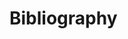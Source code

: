 # Bibliography

<!-- markdownlint-disable MD053 -->

[^Williams]: Steve Williams: _68030 Assembly Language Reference._ Addison-Wesley, Reading, Massachusetts, 1989

[^AMD29K]: Advanced Micro Devices: _AM29240, AM29245, and AM29243 RISC Microcontrollers._ 1993

[^AtAVR]: Atmel Corp.: _AVR Enhanced RISC Microcontroller Data Book._ May 1996

[^AVRObj]: Atmel Corp.: _8-Bit AVR Assembler and Simulator Object File Formats (Preliminary)._ (part of the AVR tools documentation)

[^CSG65CE02]: Commodore Semiconductor Group: _65CE02 Microprocessor Preliminary Data Sheet._

[^CMD816]: CMD Microcircuits: _G65SC802/G65SC816 CMOS 8/16-Bit Microprocessor._ Family Data Sheet.

[^CFMAC]: Freescale Semiconductor: _Digital Signal Processing Libraries Using the ColdFire eMAC and MAC User's Manual._ DSPLIBUM, Rev. 1.2, 03/2006

[^COP4]: National Semiconductor: _COP410L/COP411L/COP310L/COP311L Single-Chip N-Channel Microcontrollers._ RRD-B30M105, March 1992

[^COPS]: National Semiconductor: _COPS Family User's Guide._

[^CPM68K]: Digital Research: _CP/M 68K Operating System User's Guide._ 1983

[^Cyrix]: Cyrix Corp.: _FasMath 83D87 User's Manual._ 1990

[^Dallas320]: Dallas Semiconductor: _DS80C320 High-Speed Micro User's Guide._ Version 1.30, 1/94

[^Fair1101]: Fairchild Semiconductor: _ACE1101 Data Sheet._ Preliminary, May 1999

[^Fair1202]: Fairchild Semiconductor: _ACE1202 Data Sheet._ Preliminary, May 1999

[^Fair8004]: Fairchild Semiconductor: _ACEx Guide to Developer Tools._ AN-8004, Version 1.3 September 1998

[^FairF8UG]: Fairchild Micro Systems: _F8 User's Guide._ 67095665, 02-13-1976

[^FairF8GP]: Fairchild Micro Systems: _F8 Guide to Programming_ 67095664, 1976

[^Free12X]: Freescale Semiconductor: _S12XCPUV1 Reference Manual._ S12XCPUV1, v01.01, 03/2005

[^FreeRS08]: Freescale Semiconductor: _RS08 Core Reference Manual._ RS08RM, Rev. 1.0, 04/2006

[^FreeXGATE]: Freescale Semiconductor: _MC9S12XDP512 Data Sheet._ MC9S12XDP512, Rev. 2.11, 5/2005

[^FujitsuCD]: Fujitsu Limited: _June 1998 Semiconductor Data Book._ CD00-00981-1E

[^Fujitsu16]: Fujitsu Semiconductor: _F<sup>2</sup>MC16LX 16-Bit Microcontroller MB90500 Series Programming Manual._ CM44-00201-1E, 1998

[^CP1600]: General Instrument Microelectronics: _Series 1600 Microprocessor System Documentation._ S16DOC-CP-1600-04, May 1975 <http://www.bitsavers.org/components/gi/CP1600/> CP-1600_Microprocessor_Users_Manual_May75.pdf

[^Hit180]: Hitachi Ltd.: _8-/16-Bit Microprocessor Data Book._ 1986

[^Hit63]: Trevor J. Terrel & Robert J. Simpson: _Understanding HD6301X/03X CMOS Microprocessor Systems._ published by Hitachi

[^HitH8_3]: Hitachi Microcomputer: _H8/300H Series Programming Manual._ (21-032, no year of release given)

[^HitH16]: Hitachi America, Ltd.: _HD641016 User's Manual._ ADE-602-003A, September 1989

[^HuC6280]: _HuC6280 CMOS 8-bit Microprocessor Software Manual._

[^Rock6519]: Rockwell: _R65C19 Microcomputer Data Sheet._ Document Number 29400N10, January 1992

[^SH7000]: Hitachi Semiconductor Design & Development Center: _SH Microcomputer Hardware Manual (Preliminary)._

[^SH7700]: Hitachi Semiconductor and IC Div.: _SH7700 Series Programming Manual._ 1st Edition, September 1995

[^HMCS400]: Hitachi America Ltd.: _HMCS400 Series Handbook: Users Manual_ AD-E00078, March 1988

[^HitH8_5]: Hitachi Semiconductor and IC Div.: _H8/500 Series Programming Manual._ (21-20, 1st Edition Feb. 1989)

[^HitH8_532]: Hitachi Ltd.: _H8/532 Hardware Manual._ (21-30, no year of release given)

[^HitH8_534]: Hitachi Ltd.: _H8/534,H8/536 Hardware Manual._ (21-19A, no year of release given)

[^PPC403]: IBM Corp.: _PPC403GA Embedded Controller User's Manual._ First Edition, September 1994

[^IntEmb]: Intel Corp.: _Embedded Controller Handbook._ 1987

[^IntMic]: Intel Corp.: _Microprocessor and Peripheral Handbook, Volume I Microprocessor._ 1988

[^Int48]: Intel Corp. : _MCS-48 Family of Single Chip Microcomputers User's Manual._ September 1980

[^Int960]: Intel Corp. : _80960SA/SB Reference Manual._ 1991

[^Int196]: Intel Corp.: _8XC196NT Microcontroller User's Manual._ June 1995

[^Int251]: Intel Corp.: _8XC251SB High Performance CHMOS Single-Chip Microcontroller._ Sept. 1995, Order Number 272616-003

[^Int296]: Intel Corp.: _80296SA Microcontroller User's Manual._ Sept. 1996

[^Int4040]: Intel Corp.: _4040: Single-Chip 4-Bit P-Channel Microprocessor._ (no year of release given)

[^Inters02]: Intersil: _CDP1802A, CDP1802AC, CDP1802BC CMOS 8-Bit Microprocessors._ March 1997

[^RCA1804]: : RCA Inc.: _CDP1804, CDP1804C Types Objective Data._

[^Inters05]: Intersil: _CDP1805AC, CDP1806AC CMOS 8-Bit Microprocessor with On-Chip RAM and Counter/Timer._ March 1997

[^Kaku]: Hirotsugu Kakugawa: _A memo on the secret features of 6309._ (available via World Wide Web: <http://www.cs.umd.edu/users/fms/comp/CPUs/6309.txt>)

[^Kenbak]: KENBAK: _Programming Reference Manual KENBAK-1 Computer._ 4/1/1971

[^LatMico8]: Lattice Semiconductor Corporation: LatticeMico8 Microcontroller Users Guide. Reference Design RD1026, February 2008

[^MicroChip]: Microchip Technology Inc.: _Microchip Data Book._ 1993 Edition

[^Mil1750]: US Department Of Defense: _Military Standard Sixteen-Bit Computer Instruction Set Architecture._ MIL-STD-1750A (USAF), 2 July 1980

[^Mit41]: Mitsubishi Electric: _Single-Chip 8-Bit Microcomputers._ Vol.2, 1987

[^Mit16]: Mitsubishi Electric: _Single-Chip 16-Bit Microcomputers._ Enlarged edition, 1991

[^Mit8]: Mitsubishi Electric: _Single-Chip 8 Bit Microcomputers._ Vol.2, 1992

[^Mit4500]: Mitsubishi Electric: _M34550Mx-XXXFP Users's Manual._ Jan. 1994

[^Mit7751]: Mitsubishi Electric: 7751 Series Software Manual. Rev. 1.01, 980731

[^MitM16]: Mitsubishi Electric: _M16 Family Software Manual._ First Edition, Sept. 1994

[^MitM16C]: Mitsubishi Electric: _M16C Software Manual._ First Edition, Rev. C, 1996

[^Mit30600]: Mitsubishi Electric: _M30600-XXXFP Data Sheet._ First Edition, April 1996

[^GreenM16]: documentation about the M16/M32-developer's package from Green Hills Software

[^Mostek1980]: Mostek Corporation: _Circuits and Systems Product Guide._ 1980, STD No 01009

[^Mostek3870]: Mostek Corporation: _3870/F8 Microcomputer Data Book._ 1981, Publication Number MK79602

[^MotMic]: Motorola Inc.: _Microprocessor, Microcontroller and Peripheral Data._ Vol. I+II, 1988

[^Mot81]: Motorola Inc.: _MC68881/882 Floating Point Coprocessor User's Manual._ Second Edition, Prentice-Hall, Englewood Cliffs 1989

[^Mot51]: Motorola Inc.: _MC68851 Paged Memory Management Unit User's Manual._ Second Edition, Prentice-Hall, Englewood Cliffs 1989,1988

[^Mot32]: Motorola Inc.: _CPU32 Reference Manual._ Rev. 1, 1990

[^Mot56]: Motorola Inc.: _DSP56000/DSP56001 Digital Signal Processor User's Manual._ Rev. 2, 1990

[^Mot340]: Motorola Inc.: _MC68340 Technical Summary._ Rev. 2, 1991

[^Mot16]: Motorola Inc.: _CPU16 Reference Manual._ Rev. 1, 1991

[^Mot68K]: Motorola Inc.: _Motorola M68000 Family Programmer's Reference Manual._ 1992

[^Mot332]: Motorola Inc.: _MC68332 Technical Summary._ Rev. 2, 1993

[^Mot601]: Motorola Inc.: _PowerPC 601 RISC Microprocessor User's Manual._ 1993

[^Mot505]: Motorola Inc.: _PowerPC(tm) MPC505 RISC Microcontroller Technical Summary._ 1994

[^Mot821]: Motorola Inc.: _PowerPC(tm) MPC821 Portable Microprocessor User's Manual._ 1996

[^Mot12]: Motorola Inc.: _CPU12 Reference Manual._ 1st edition, 1996

[^Mot08]: Motorola Inc.: _CPU08 Reference Manual._ Rev. 1 (no year of release given im PDF-File)

[^Mot360]: Motorola Inc.: _MC68360 User's Manual._

[^MotCold]: Motorola Inc.: _MCF 5200 ColdFire Family Programmer's Reference Manual._ 1995

[^MotMCore]: Motorola Inc.: \_M_Core Programmer's Reference Manual.\* 1997

[^Mot56300]: Motorola Inc.: _DSP56300 24-Bit Digital Signal Processor Family Manual._ Rev. 0 (no year of release given im PDF-File)

[^MotK4]: Motorola Inc.: _MC68HC11K4 Technical Data._ 1992

[^OKIMicro]: OKI Semiconductor: _Microcontroller Data Book._ Second Edition, December 1986

[^SCMP]: National Semiconductor: _SC/MP Programmier- und Assembler-Handbuch._ Publication Number 4200094A, Aug. 1976

[^AsmCop]: National Semiconductor: _COP800 Assembler/Linker/Librarian User's Manual._ Customer Order Number COP8-ASMLNK-MAN NSC Publication Number 424421632-001B August 1993

[^Cop87L84]: National Semiconductor: _COP87L84BC microCMOS One-Time-Programmable (OTP) Microcontroller._ Preliminary, March 1996

[^Nat14xxx]: National Semiconductor: _SC14xxx DIP commands Reference guide._ Application Note AN-D-031, Version 0.4, 12-28-1998

[^Nat8070]: National Semiconductor: _INS8070-Series Microprocessor Family._ October 1980

[^Nat32000]: National Semiconductor: _Series 32000 Databook._ 1986

[^Nat32CG16]: National Semiconductor: _NS32CG16-10/NS32CG16-15 High Performance Printer/Display Processor._ Preliminary, November 1995

[^Instr32000]: National Semiconductor and Udo Möller: _Series 32000 Instruction Set Manual._ 1\. September 2017, available via <http://www.cpu.ns32k.net>

[^NECV]: NEC Corp.: _μpD70108/μpD70116/μpD70208/μpD70216/μpD72091_ Data Book.\* (no year of release given)

[^NEC78K0]: NEC Electronics Europe GmbH: _User's Manual_ _μCOM-87 AD Family._ (no year of release given)

[^NEC75]: NEC Corp.: \_μCOM-75x Family 4-bit CMOS Microcomputer User's Manual.\_ Vol. I+II (no year of release given)

[^NEC78K2]: NEC Corp.: _78K/II Series 8-Bit Single-Chip Microcontroller User's Manual - Instructions._ Document No. U10228EJ6V0UM00 (6th edition), December 1995

[^NEC78K3]: NEC Corp.: _μPD78310/312CW/G 8 Bit CMOS Microcomputer Product Description._

[^NECSig]: NEC Corp.: _Digital Signal Processor Product Description._ PDDSP.....067V20 (no year of release given)

[^NEC78]: NEC Corp.: \_μPD78070A, 78070AY 8-Bit Single-Chip Microcontroller User's Manual.\_ Document No. U10200EJ1V0UM00 (1st edition), August 1995

[^NEC7814]: NEC Corp.: _Data Sheet_ _μPD78014._

[^NXPS12ZCore]: NXP/Freescale: _CPU S12Z Reference Manual._ CPUS12ZRM, Rev. 1.01, 01/2013

[^NXPS12ZVC]: NXP: _MC9S12ZVC-Family Reference Manual and Datasheet._ MC9S12ZVCRMV1, Rev. 1.9, 29-January-2018

[^ParaSX20]: Parallax Inc. SX20AC/SX28AC Data Sheet. Revision 1.7, 4/23/2008

[^Phil84X1]: Philips Semiconductor: _MAB84X1, MAF84X1, MAF84AX1 Family Datasheet._ August 1990

[^PhilXA]: Philips Semiconductor: _16-bit 80C51XA Microcontrollers (eXtended Architecture)._ Data Handbook IC25, 1996

[^SGS3870]: SGS-Ates: _M3870 Microcomputer Family Databook._ 1st edition, issued January 1983

[^SGS04]: SGS-Thomson Microelectronics: _8 Bit MCU Families EF6801/04/05 Databook._ 1st edition, 1989

[^SGS62]: SGS-Thomson Microelectronics: _ST6210/ST6215/ST6220/ST6225 Databook._ 1st edition, 1991

[^ST7Man]: SGS-Thomson Microelectronics: _ST7 Family Programming Manual._ June 1995

[^SGS9]: SGS-Thomson Microelectronics: _ST9 Programming Manual._ 3rd edition, 1993

[^Siem166]: Siemens AG: _SAB80C166/83C166 User's Manual._ Edition 6.90

[^Siem167]: Siemens AG: _SAB C167 Preliminary User's Manual._ Revision 1.0, July 1992

[^Siem382]: Siemens AG: _Telephone Controller (Single-Chip 8-Bit CMOS Microcontroller) SAB80C382/SAB80C482._ May 1987

[^Siem502]: Siemens AG: _SAB-C502 8-Bit Single-Chip Microcontroller User's Manual._ Edition 8.94

[^Siem501]: Siemens AG: _SAB-C501 8-Bit Single-Chip Microcontroller User's Manual._ Edition 2.96

[^Siem504]: Siemens AG: _C504 8-Bit CMOS Microcontroller User's Manual._ Edition 5.96

[^STM8ProgMan]: ST Microelectronics: _STM8 CPU Programming Manual._ PM0044, Doc ID 13590 Rev 3, September 2011

[^STM8SRefMan]: ST Microelectronics: _STM8S Series and STM8AF Series 8-bit Microcontrollers Reference Manual._ RM0016, DocID14587 Rev 14, October 2017

[^STM8S003F3Sheet]: ST Microelectronics: _STM8S003F3 STM8S003K3 Data Sheet._ DS7147 Rev 10, August 2018

[^Syb68K]: C. Vieillefond: _Programmierung des 68000._ Sybex-Verlag Düsseldorf, 1985

[^Sym8xx]: Symbios Logic Inc: _Symbios Logic PCI-SCSI-I/O Processors Programming Guide._ Version 2.0, 1995/96

[^Ti990]: Texas Instruments: _Model 990 Computer/TMS9900 Microprocessor Assembly Language Programmer's Guide._ 1977, Manual No. 943441-9701

[^Ti9900]: Texas Instruments: _TMS9995 16-Bit Microcomputer._ Preliminary Data Manual 1981

[^Ti99000]: Texas Instruments: _TMS99105 and TMS99110A 16-Bit Microprocessors._ Preliminary Data Manual 1982

[^TiC10]: Texas Instruments: _First-Generation TMS320 User's Guide._ 1988, ISBN 2-86886-024-9

[^Ti7000]: Texas Instruments: _TMS7000 family Data Manual._ 1991, DB103

[^TiC30]: Texas Instruments: _TMS320C3x User's Guide._ Revision E, 1991

[^TiC20]: Texas Instruments: _TMS320C2x User's Guide._ Revision C, Jan. 1993

[^TiC40]: Texas Instruments: _TMS320C4x User's Guide._ SPRU063C, May 1999

[^Ti370]: Texas Instruments: _TMS370 Family Data Manual._ 1994, SPNS014B

[^Ti430FamSoft]: Texas Instruments: _MSP430 Family Software User's Guide._ 1994, SLAUE11

[^Ti430Met]: Texas Instruments: _MSP430 Metering Application._ 1996, SLAAE10A

[^Ti430FamArch]: Texas Instruments: _MSP430 Family Architecture User's Guide._ 1995, SLAUE10A

[^Ti430X]: Texas Instruments: _MSP430 MSP430x5xx and MSP430x6xx Family User's Guide._ October 2016, SLAU208

[^TiC60]: Texas Instruments: _TMS320C62xx CPU and Instruction Set Reference Manual._ Jan. 1997, SPRU189A

[^TiC20x]: Texas Instruments: _TMS320C20x User's Guide._ April 1999, SPRU127C

[^Tispru131g]: Texas Instruments: _TMS320C54x DSP Reference Set; Volume 1: CPU and Peripherals._ March 2001, SPRU172C

[^Tispru172c]: Texas Instruments: _TMS320C54x DSP; Volume 2: Mnemonic Instruction Set._ March 2001, SPRU172C

[^TMS1000PGMRef]: Texas Instruments: _TMS 1000 Series MOS/LSI One-Chip Microcomputers Programmer's Reference Manual._ CM122-1 1275, 1975

[^Tosh90]: Toshiba Corp.: _8-Bit Microcontroller TLCS-90 Development System Manual._ 1990

[^Tosh870]: Toshiba Corp.: _8-Bit Microcontroller TLCS-870 Series Data Book._ 1992

[^Tosh900]: Toshiba Corp.: _16-Bit Microcontroller TLCS-900 Series Users Manual._ 1992

[^Tosh900L]: Toshiba Corp.: _16-Bit Microcontroller TLCS-900 Series Data Book: TMP93CM40F/ TMP93CM41F._ 1993

[^Tosh47]: Toshiba Corp.: _4-Bit Microcontroller TLCS-47E/47/470/470A Development System Manual._ 1993

[^Tosh9000]: Toshiba Corp.: _TLCS-9000/16 Instruction Set Manual Version 2.2._ 1\. Feb 1994

[^Tosh9331]: Toshiba Corp.: _TC9331 Digital Audio Signal Processor Application Information._

[^Val8X]: Valvo GmbH: _Bipolare Mikroprozessoren und bipolare LSI-Schaltungen._ Datenbuch, 1985, ISBN 3-87095-186-9

[^Xil213]: Ken Chapman (Xilinx Inc.): _PicoBlaze 8-Bit Microcontroller for Virtex-E and Spartan-II/IIE Devices._ Application Note XAPP213, Version 2.1, February 2003

[^Xil129]: Xilinx Inc.: _PicoBlaze 8-bit Embedded Microcontroller User Guide for Spartan-3, Virtex-II, and Virtex-II Pro FPGAs._ UG129 (v1.1) June 10, 2004

[^XMOS]: David May:: _The XMOS XS1 Architecture._ Publication Date: 2009/10/19, Copyright 2009 XMOS Ltd.

[^Zilog]: data sheets from Zilog about the Z80 family

[^ZilZ8]: Zilog Inc.: _Z8 Microcontrollers Databook._ 1992

[^ZilZ8_2]: Zilog Inc.: _Discrete Z8 Microcontrollers Databook._ (no year of release given)

[^ZilZ380]: Zilog Inc.: _Z380 CPU Central Processing Unit User's Manual._ (no year of release given)

[^ZileZ8]: Zilog Inc.: _eZ8 CPU User Manual._ UM01285-0503

[^ZilSuper8]: Zilog Inc.: _Z88C00 CMOS Super8 ROMless MCU Product Specification_ 2003, PS014602-0103

[^ZilF0830]: Zilog Inc.: _Z8 Encore! F0830 Series Product Specification_ 2012, PS025113-1212

[^Zil8000]: Zilog Inc.: _Z8000 Technical Manual_ January 1983

<!-- markdownlint-enable MD053 -->
